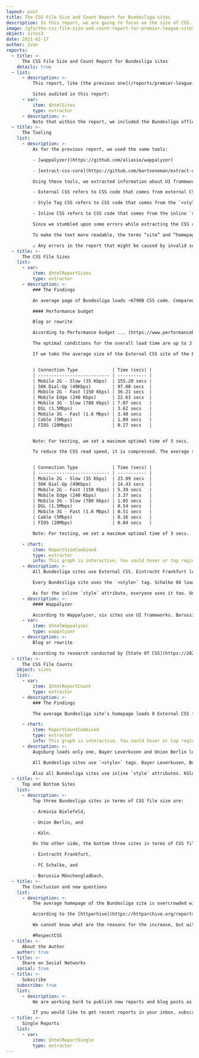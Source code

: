 ```yaml
---
layout: post
title: The CSS File Size and Count Report for Bundesliga sites
description: In this report, we are going to focus on the size of CSS. The aim of the report is to understand how much CSS code is needed to build a site.
image: /gfx/the-css-file-size-and-count-report-for-premier-league-sites.jpg
object: sites3
date: 2021-02-17
author: Ivan
reports:
  - title: >-
      The CSS File Size and Count Report for Bundesliga sites
    details: true
  - list:
      - description: >-
          This report, like [the previous one](/reports/premier-league-2021-02/), focuses on the size of CSS. We share how much CSS is needed to create a site.

          Sites audited in this report:
      - var:
          item: $htmlSites
          type: extractor
      - description: >-
          Note that within the report, we included the Bundesliga official site, and all its clubs.
  - title: >-
      The Tooling
    list:
      - description: >-
          As for the previous report, we used the same tools:

          - [wappalyzer](https://github.com/aliasio/wappalyzer)

          - [extract-css-core](https://github.com/bartveneman/extract-css-core)

          Using these tools, we extracted information about UI frameworks and the size of External CSS, Style tag CSS, and Inline CSS, where:

          - External CSS refers to CSS code that comes from external CSS files,

          - Style Tag CSS refers to CSS code that comes from the `<style>` tags, and

          - Inline CSS refers to CSS code that comes from the inline `style` attributes.

          Since we stumbled upon some errors while extracting the CSS code from these sites, like repetitive CSS files or `<style>` tags, we removed it from the report. The data collected might slightly differ from the actual data, but it is still close enough to get the “big picture” about CSS sizes.

          To make the text more readable, the terms “site” and “homepage” refer to the same thing: the site’s homepage.

          ⚠️ Any errors in the report that might be caused by invalid software are not deliberate and should be considered as such.
  - title: >-
      The CSS File Sizes
    list:
      - var:
          item: $htmlReportSizes
          type: extractor
      - description: >-
          ### The Findings

          An average page of Bundesliga loads ~679KB CSS code. Compared to the Premier League report, it is 4.09% less CSS code. ~90.9% of the CSS code comes from the External CSS file, ~8.73% comes from the `<style>` tags, and ~0.36% comes from the inline `style` attribute. Compared to the Premier League report, we could see that the average Bundesliga site uses ~6.48% more External CSS, ~7.31% less CSS coming from the `<style>` tag and ~0.02% more inline `style` CSS.

          #### Performance budget

          Blog or rewrite

          According to Performance budget ... (https://www.performancebudget.io/)

          The optimal conditions for the overall load time are up to 3 seconds. Although all website items such as HTML, JS, Images, Video and Fonts are viewed for overall load, we will only focus on CSS’s load speed.

          If we take the average size of the External CSS site of the Bundesliga, which is 617.66KB, we get the following load speeds:


          | Connection Type             | Time (secs) |
          | --------------------------- | ----------- |
          | Mobile 2G - Slow (35 Kbps)  | 155.20 secs |
          | 56K Dial-Up (49Kbps)        | 97.00 secs  |
          | Mobile 2G - Fast (150 Kbps) | 36.21 secs  |
          | Mobile Edge (240 Kbps)      | 22.63 secs  |
          | Mobile 3G - Slow (780 Kbps) | 7.07 secs   |
          | DSL (1.5Mbps)               | 3.62 secs   |
          | Mobile 3G - Fast (1.6 Mbps) | 3.40 secs   |
          | Cable (5Mbps)               | 1.09 secs   |
          | FIOS (20Mbps)               | 0.27 secs   |


          Note: For testing, we set a maximum optimal time of 3 secs.

          To reduce the CSS read speed, it is compressed. The average size of a Gzip CSS Bundesliga site is ~100.26KB. If we take this value, we get the following results:


          | Connection Type             | Time (secs) |
          | --------------------------- | ----------- |
          | Mobile 2G - Slow (35 Kbps)  | 23.09 secs  |
          | 56K Dial-Up (49Kbps)        | 14.43 secs  |
          | Mobile 2G - Fast (150 Kbps) | 5.39 secs   |
          | Mobile Edge (240 Kbps)      | 3.37 secs   |
          | Mobile 3G - Slow (780 Kbps) | 1.05 secs   |
          | DSL (1.5Mbps)               | 0.54 secs   |
          | Mobile 3G - Fast (1.6 Mbps) | 0.51 secs   |
          | Cable (5Mbps)               | 0.16 secs   |
          | FIOS (20Mbps)               | 0.04 secs   |

          Note: For testing, we set a maximum optimal time of 3 secs.

      - chart:
          item: ReportSizeCombined
          type: extractor
          info: This graph is interactive. You could hover or tap regions to see extra information and enable or disable specific metric by clicking on a label below the graph.
      - description: >-
          All Bundesliga sites use External CSS. Eintracht Frankfurt loads almost 1.5MB, Borussia Mönchengladbach and Schalke 04 use about ~ 1MB.

          Every Bundesliga site uses the `<style>` tag. Schalke 04 loads most with 230.07KB, followed by Hoffenheim with 229.08KB. Most contain size only in Bytes.

          As for the inline `style` attribute, everyone uses it too. Union Berlin uses the most with 9.84KB, Arminia Bielefeld and SV Werder Bremen use half of that, and Köln uses the least, only 422B.
      - description: >-
          #### Wappalyzer

          According to Wappalyzer, six sites use UI frameworks. Borussia Dortmund uses Materialize CSS, Hoffenheim, Freiburg, Hertha, Schalke 04, and Mainz 05 use Bootstrap.
      - var:
          item: $htmlWappalyzer
          type: wappalyzer
      - description: >-
          Blog or rewrite

          According to research conducted by [State Of CSS](https://2020.stateofcss.com/en-US/technologies/css-frameworks/), we can see that satisfaction, interest, usage, and awareness ratio rankings for Bootstrap are declining, while for Materialize CSS is rising.
  - title: >-
      The CSS File Counts
    object: sizes
    list:
      - var:
          item: $htmlReportCount
          type: extractor
      - description: >-
          ### The Findings

          The average Bundesliga site’s homepage loads 8 External CSS files, 4 `<style>` tags, and 30 `style` attributes.

      - chart:
          item: ReportCountCombined
          type: extractor
          info: This graph is interactive. You could hover or tap regions to see extra information and enable or disable specific metric by clicking on a label below the graph.
      - description: >-
          Augsburg loads only one, Bayer Leverkusen and Union Berlin load two, while the Bundesliga site loads 40 External CSS files.

          All Bundesliga sites use `<style>` tags. Bayer Leverkusen, Borussia Mönchengladbach, Eintracht Frankfurt, Mainz 05 and Hertha use a single `<style>` tag. The Bundesliga site loads 39 `<style>` tag. Other clubs range from 2 to 8 `<style>` tag.

          Also all Bundesliga sites use inline `style` attributes. Köln, Stuttgart and Wolfsburg use only a few `style` attributes, Arminia Bielefeld and SV Werder Bremen use about 60 `style` attributes, while Union Berlin uses as many as 154 `style` attributes.
  - title: >-
      Top and Bottom Sites
    list:
      - description: >-
          Top three Bundesliga sites in terms of CSS file size are:

          - Arminia Bielefeld,

          - Union Berlin, and

          - Köln.

          On the other side, the bottom three sites in terms of CSS file size are:

          - Eintracht Frankfurt,

          - FC Schalke, and

          - Borussia Mönchengladbach.
  - title: >-
      The Conclusion and new questions
    list:
      - description: >-
          The average homepage of the Bundesliga site is overcrowded with CSS. Compared to [the Premier League](/reports/premier-league-2021-02/) we see a slight decrease, but it is still much more than the average website.

          According to the [httparhive](https://httparchive.org/reports/page-weight#bytesCss) report we see that the sum of transfer size kilobytes of all external stylesheets requested by the page for median desktop is 73.3KB, while for median mobile it is 68.7KB. If we look at the last 3 years, there is an increase of more than 30% in the size of the CSS file.

          We cannot know what are the reasons for the increase, but with modern technologies like CSS Grid and CSS Variables that should take over CSS frameworks, one might expect the different outcome. We hope to see more optimized CSS code in the future.

          #RespectCSS
  - title: >-
      About the Author
    author: true
  - title: >-
      Share on Social Networks
    social: true
  - title: >-
      Subscribe
    subscribe: true
    list:
      - description: >-
          We are working hard to publish new reports and blog posts as soon as possible.

          If you would like to get recent reports in your inbox, subscribe here!
  - title: >-
      Single Reports
    list:
      - var:
          item: $htmlReportSingle
          type: extractor
---
```

